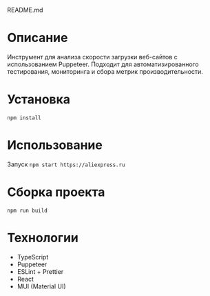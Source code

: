 README.md
# Описание
Инструмент для анализа скорости загрузки веб-сайтов с использованием Puppeteer. Подходит для автоматизированного тестирования, мониторинга и сбора метрик производительности.
# Установка
```npm install```
# Использование
Запуск
```npm start https://aliexpress.ru```
# Сборка проекта
```npm run build```
# Технологии
- TypeScript
- Puppeteer
- ESLint + Prettier
- React
- MUI (Material UI)
